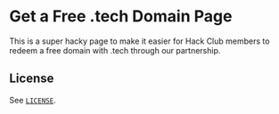 # Get a Free .tech Domain Page

This is a super hacky page to make it easier for Hack Club members to redeem a
free domain with .tech through our partnership.

## License

See [`LICENSE`](LICENSE).
